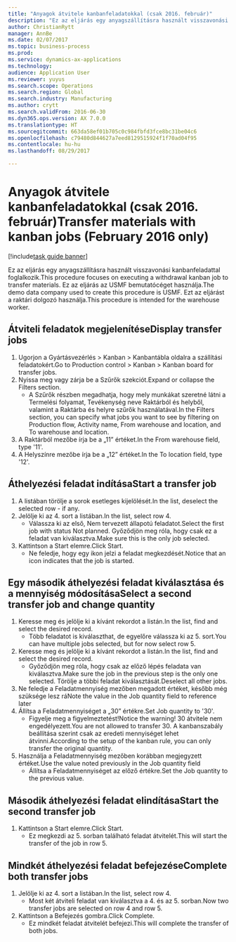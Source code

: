 ```yaml
--- 
title: "Anyagok átvitele kanbanfeladatokkal (csak 2016. február)"
description: "Ez az eljárás egy anyagszállításra használt visszavonási kanbanfeladattal foglalkozik."
author: ChristianRytt
manager: AnnBe
ms.date: 02/07/2017
ms.topic: business-process
ms.prod: 
ms.service: dynamics-ax-applications
ms.technology: 
audience: Application User
ms.reviewer: yuyus
ms.search.scope: Operations
ms.search.region: Global
ms.search.industry: Manufacturing
ms.author: crytt
ms.search.validFrom: 2016-06-30
ms.dyn365.ops.version: AX 7.0.0
ms.translationtype: HT
ms.sourcegitcommit: 663da58ef01b705c0c984fbfd3fce8bc31be04c6
ms.openlocfilehash: c79480d844627a7eed8129515924f1f70ad04f95
ms.contentlocale: hu-hu
ms.lasthandoff: 08/29/2017

---
```

# <a name="transfer-materials-with-kanban-jobs-february-2016-only"></a><span data-ttu-id="958e3-103">Anyagok átvitele kanbanfeladatokkal (csak 2016. február)</span><span class="sxs-lookup"><span data-stu-id="958e3-103">Transfer materials with kanban jobs (February 2016 only)</span></span>

[!include[task guide banner](../../includes/task-guide-banner.md)]

<span data-ttu-id="958e3-104">Ez az eljárás egy anyagszállításra használt visszavonási kanbanfeladattal foglalkozik.</span><span class="sxs-lookup"><span data-stu-id="958e3-104">This procedure focuses on executing a withdrawal kanban job to transfer materials.</span></span> <span data-ttu-id="958e3-105">Ez az eljárás az USMF bemutatócéget használja.</span><span class="sxs-lookup"><span data-stu-id="958e3-105">The demo data company used to create this procedure is USMF.</span></span> <span data-ttu-id="958e3-106">Ezt az eljárást a raktári dolgozó használja.</span><span class="sxs-lookup"><span data-stu-id="958e3-106">This procedure is intended for the warehouse worker.</span></span>


## <a name="display-transfer-jobs"></a><span data-ttu-id="958e3-107">Átviteli feladatok megjelenítése</span><span class="sxs-lookup"><span data-stu-id="958e3-107">Display transfer jobs</span></span>
1. <span data-ttu-id="958e3-108">Ugorjon a Gyártásvezérlés > Kanban > Kanbantábla oldalra a szállítási feladatokért.</span><span class="sxs-lookup"><span data-stu-id="958e3-108">Go to Production control > Kanban > Kanban board for transfer jobs.</span></span>
2. <span data-ttu-id="958e3-109">Nyissa meg vagy zárja be a Szűrők szekciót.</span><span class="sxs-lookup"><span data-stu-id="958e3-109">Expand or collapse the Filters section.</span></span>
    * <span data-ttu-id="958e3-110">A Szűrők részben megadhatja, hogy mely munkákat szeretné látni a Termelési folyamat, Tevékenység neve Raktárból és helyből, valamint a Raktárba és helyre szűrők használatával.</span><span class="sxs-lookup"><span data-stu-id="958e3-110">In the Filters section, you can specify what jobs you want to see by filtering on Production flow, Activity name, From warehouse and location, and To warehouse and location.</span></span>  
3. <span data-ttu-id="958e3-111">A Raktárból mezőbe írja be a „11” értéket.</span><span class="sxs-lookup"><span data-stu-id="958e3-111">In the From warehouse field, type '11'.</span></span>
4. <span data-ttu-id="958e3-112">A Helyszínre mezőbe írja be a „12” értéket.</span><span class="sxs-lookup"><span data-stu-id="958e3-112">In the To location field, type '12'.</span></span>

## <a name="start-a-transfer-job"></a><span data-ttu-id="958e3-113">Áthelyezési feladat indítása</span><span class="sxs-lookup"><span data-stu-id="958e3-113">Start a transfer job</span></span>
1. <span data-ttu-id="958e3-114">A listában törölje a sorok esetleges kijelölését.</span><span class="sxs-lookup"><span data-stu-id="958e3-114">In the list, deselect the selected row - if any.</span></span>
2. <span data-ttu-id="958e3-115">Jelölje ki az 4. sort a listában.</span><span class="sxs-lookup"><span data-stu-id="958e3-115">In the list, select row 4.</span></span>
    * <span data-ttu-id="958e3-116">Válassza ki az első, Nem tervezett állapotú feladatot.</span><span class="sxs-lookup"><span data-stu-id="958e3-116">Select the first job with status Not planned.</span></span> <span data-ttu-id="958e3-117">Győződjön meg róla, hogy csak ez a feladat van kiválasztva.</span><span class="sxs-lookup"><span data-stu-id="958e3-117">Make sure this is the only job selected.</span></span>  
3. <span data-ttu-id="958e3-118">Kattintson a Start elemre.</span><span class="sxs-lookup"><span data-stu-id="958e3-118">Click Start.</span></span>
    * <span data-ttu-id="958e3-119">Ne feledje, hogy egy ikon jelzi a feladat megkezdését.</span><span class="sxs-lookup"><span data-stu-id="958e3-119">Notice that an icon indicates that the job is started.</span></span>  

## <a name="select-a-second-transfer-job-and-change-quantity"></a><span data-ttu-id="958e3-120">Egy második áthelyezési feladat kiválasztása és a mennyiség módosítása</span><span class="sxs-lookup"><span data-stu-id="958e3-120">Select a second transfer job and change quantity</span></span>
1. <span data-ttu-id="958e3-121">Keresse meg és jelölje ki a kívánt rekordot a listán.</span><span class="sxs-lookup"><span data-stu-id="958e3-121">In the list, find and select the desired record.</span></span>
    * <span data-ttu-id="958e3-122">Több feladatot is kiválaszthat, de egyelőre válassza ki az 5. sort.</span><span class="sxs-lookup"><span data-stu-id="958e3-122">You can have multiple jobs selected, but for now select row 5.</span></span>  
2. <span data-ttu-id="958e3-123">Keresse meg és jelölje ki a kívánt rekordot a listán.</span><span class="sxs-lookup"><span data-stu-id="958e3-123">In the list, find and select the desired record.</span></span>
    * <span data-ttu-id="958e3-124">Győződjön meg róla, hogy csak az előző lépés feladata van kiválasztva.</span><span class="sxs-lookup"><span data-stu-id="958e3-124">Make sure the job in the previous step is the only one selected.</span></span> <span data-ttu-id="958e3-125">Törölje a többi feladat kiválasztását.</span><span class="sxs-lookup"><span data-stu-id="958e3-125">Deselect all other jobs.</span></span>  
3. <span data-ttu-id="958e3-126">Ne feledje a Feladatmennyiség mezőben megadott értéket, később még szüksége lesz rá</span><span class="sxs-lookup"><span data-stu-id="958e3-126">Note the value in the Job quantity field to reference later</span></span>
4. <span data-ttu-id="958e3-127">Állítsa a Feladatmennyiséget a „30” értékre.</span><span class="sxs-lookup"><span data-stu-id="958e3-127">Set Job quantity to '30'.</span></span>
    * <span data-ttu-id="958e3-128">Figyelje meg a figyelmeztetést!</span><span class="sxs-lookup"><span data-stu-id="958e3-128">Notice the warning!</span></span> <span data-ttu-id="958e3-129">30 átvitele nem engedélyezett.</span><span class="sxs-lookup"><span data-stu-id="958e3-129">You are not allowed to transfer 30.</span></span> <span data-ttu-id="958e3-130">A kanbanszabály beállítása szerint csak az eredeti mennyiséget lehet átvinni.</span><span class="sxs-lookup"><span data-stu-id="958e3-130">According to the setup of the kanban rule, you can only transfer the original quantity.</span></span>  
5. <span data-ttu-id="958e3-131">Használja a Feladatmennyiség mezőben korábban megjegyzett értéket.</span><span class="sxs-lookup"><span data-stu-id="958e3-131">Use the value noted previously in the Job quantity field</span></span>
    * <span data-ttu-id="958e3-132">Állítsa a Feladatmennyiséget az előző értékre.</span><span class="sxs-lookup"><span data-stu-id="958e3-132">Set the Job quantity to the previous value.</span></span>  

## <a name="start-the-second-transfer-job"></a><span data-ttu-id="958e3-133">Második áthelyezési feladat elindítása</span><span class="sxs-lookup"><span data-stu-id="958e3-133">Start the second transfer job</span></span>
1. <span data-ttu-id="958e3-134">Kattintson a Start elemre.</span><span class="sxs-lookup"><span data-stu-id="958e3-134">Click Start.</span></span>
    * <span data-ttu-id="958e3-135">Ez megkezdi az 5. sorban található feladat átvitelét.</span><span class="sxs-lookup"><span data-stu-id="958e3-135">This will start the transfer of the job in row 5.</span></span>  

## <a name="complete-both-transfer-jobs"></a><span data-ttu-id="958e3-136">Mindkét áthelyezési feladat befejezése</span><span class="sxs-lookup"><span data-stu-id="958e3-136">Complete both transfer jobs</span></span>
1. <span data-ttu-id="958e3-137">Jelölje ki az 4. sort a listában.</span><span class="sxs-lookup"><span data-stu-id="958e3-137">In the list, select row 4.</span></span>
    * <span data-ttu-id="958e3-138">Most két átviteli feladat van kiválasztva a 4. és az 5. sorban.</span><span class="sxs-lookup"><span data-stu-id="958e3-138">Now two transfer jobs are selected on row 4 and row 5.</span></span>  
2. <span data-ttu-id="958e3-139">Kattintson a Befejezés gombra.</span><span class="sxs-lookup"><span data-stu-id="958e3-139">Click Complete.</span></span>
    * <span data-ttu-id="958e3-140">Ez mindkét feladat átvitelét befejezi.</span><span class="sxs-lookup"><span data-stu-id="958e3-140">This will complete the transfer of both jobs.</span></span>  


